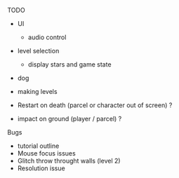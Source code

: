 TODO
- UI
    - audio control

- level selection
    - display stars and game state

- dog
- making levels

- Restart on death (parcel or character out of screen) ?
- impact on ground (player / parcel) ?

Bugs
- tutorial outline
- Mouse focus issues
- Glitch throw throught walls (level 2)
- Resolution issue